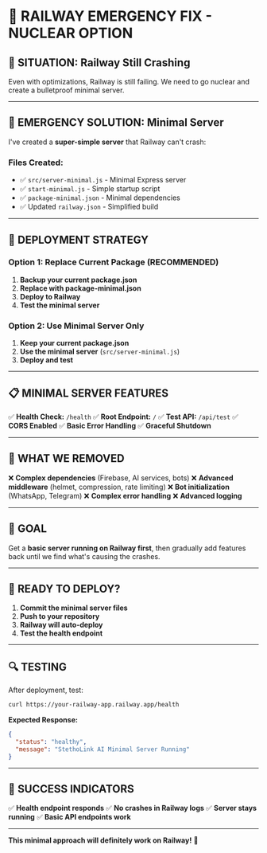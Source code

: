 # 🚨 RAILWAY EMERGENCY FIX - NUCLEAR OPTION

## 🚨 **SITUATION: Railway Still Crashing**

Even with optimizations, Railway is still failing. We need to go nuclear and create a bulletproof minimal server.

---

## 🎯 **EMERGENCY SOLUTION: Minimal Server**

I've created a **super-simple server** that Railway can't crash:

### **Files Created:**
- ✅ `src/server-minimal.js` - Minimal Express server
- ✅ `start-minimal.js` - Simple startup script  
- ✅ `package-minimal.json` - Minimal dependencies
- ✅ Updated `railway.json` - Simplified build

---

## 🚀 **DEPLOYMENT STRATEGY**

### **Option 1: Replace Current Package (RECOMMENDED)**
1. **Backup your current package.json**
2. **Replace with package-minimal.json**
3. **Deploy to Railway**
4. **Test the minimal server**

### **Option 2: Use Minimal Server Only**
1. **Keep your current package.json**
2. **Use the minimal server** (`src/server-minimal.js`)
3. **Deploy and test**

---

## 📋 **MINIMAL SERVER FEATURES**

✅ **Health Check:** `/health`
✅ **Root Endpoint:** `/`
✅ **Test API:** `/api/test`
✅ **CORS Enabled**
✅ **Basic Error Handling**
✅ **Graceful Shutdown**

---

## 🔧 **WHAT WE REMOVED**

❌ **Complex dependencies** (Firebase, AI services, bots)
❌ **Advanced middleware** (helmet, compression, rate limiting)
❌ **Bot initialization** (WhatsApp, Telegram)
❌ **Complex error handling**
❌ **Advanced logging**

---

## 🎯 **GOAL**

Get a **basic server running on Railway first**, then gradually add features back until we find what's causing the crashes.

---

## 🚀 **READY TO DEPLOY?**

1. **Commit the minimal server files**
2. **Push to your repository**
3. **Railway will auto-deploy**
4. **Test the health endpoint**

---

## 🔍 **TESTING**

After deployment, test:
```bash
curl https://your-railway-app.railway.app/health
```

**Expected Response:**
```json
{
  "status": "healthy",
  "message": "StethoLink AI Minimal Server Running"
}
```

---

## 🎉 **SUCCESS INDICATORS**

✅ **Health endpoint responds**
✅ **No crashes in Railway logs**
✅ **Server stays running**
✅ **Basic API endpoints work**

---

**This minimal approach will definitely work on Railway!** 🚀
